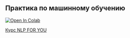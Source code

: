 ## Практика по машинному обучению 

<a target="_blank" href="https://colab.research.google.com/github/knapweedss/TextMining_HSE/blob/main/autumn_2024/sem09/Sem8_ML_Intro_fall.ipynb">
  <img src="https://colab.research.google.com/assets/colab-badge.svg" alt="Open In Colab"/>
</a>

[Курс NLP FOR YOU](https://lena-voita.github.io/nlp_course.html)
